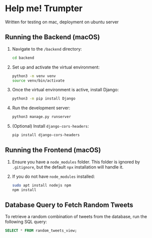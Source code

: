 # Help me! Trumpter

Written for testing on mac, deployment on ubuntu server

## Running the Backend (macOS)

1. Navigate to the `/backend` directory:
    ```bash
    cd backend
    ```

2. Set up and activate the virtual environment:
    ```bash
    python3 -m venv venv
    source venv/bin/activate
    ```

3. Once the virtual environment is active, install Django:
    ```bash
    python3 -m pip install Django
    ```

4. Run the development server:
    ```bash
    python3 manage.py runserver
    ```

5. (Optional) Install `django-cors-headers`:
    ```bash
    pip install django-cors-headers
    ```

## Running the Frontend (macOS)

1. Ensure you have a `node_modules` folder. This folder is ignored by `.gitignore`, but the default `npx` installation will handle it.

2. If you do not have `node_modules` installed:
    ```bash
    sudo apt install nodejs npm
    npm install
    ```

## Database Query to Fetch Random Tweets

To retrieve a random combination of tweets from the database, run the following SQL query:
```sql
SELECT * FROM random_tweets_view;
